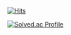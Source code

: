 [![Hits](https://hits.seeyoufarm.com/api/count/incr/badge.svg?url=https%3A%2F%2Fgithub.com%2Frabbitmjh&count_bg=%237B7773&title_bg=%2314F078&icon=&icon_color=%23E7E7E7&title=hits&edge_flat=false)](https://hits.seeyoufarm.com)

[![Solved.ac Profile](http://mazassumnida.wtf/api/v2/generate_badge?boj=rabbitmjh)](https://solved.ac/rabbitmjh/)

